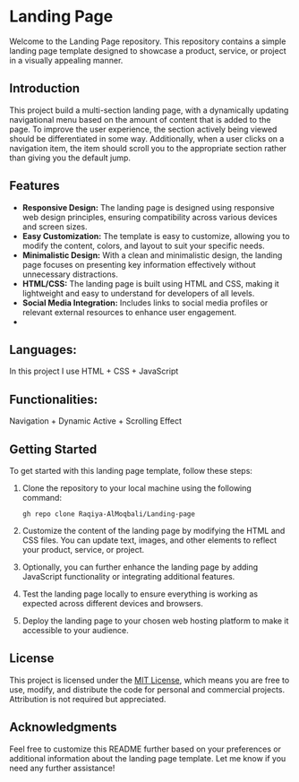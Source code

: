 
# Landing Page

Welcome to the Landing Page repository. This repository contains a simple landing page template designed to showcase a product, service, or project in a visually appealing manner.

## Introduction
This project build a multi-section landing page, with a dynamically updating navigational menu based on the amount of content that is added to the page. To improve the user experience, the section actively being viewed should be differentiated in some way. Additionally, when a user clicks on a navigation item, the item should scroll you to the appropriate section rather than giving you the default jump.


## Features

- **Responsive Design:** The landing page is designed using responsive web design principles, ensuring compatibility across various devices and screen sizes.
- **Easy Customization:** The template is easy to customize, allowing you to modify the content, colors, and layout to suit your specific needs.
- **Minimalistic Design:** With a clean and minimalistic design, the landing page focuses on presenting key information effectively without unnecessary distractions.
- **HTML/CSS:** The landing page is built using HTML and CSS, making it lightweight and easy to understand for developers of all levels.
- **Social Media Integration:** Includes links to social media profiles or relevant external resources to enhance user engagement.
- 
## Languages:
In this project I use HTML + CSS + JavaScript

## Functionalities:
Navigation + Dynamic Active + Scrolling Effect 

## Getting Started

To get started with this landing page template, follow these steps:

1. Clone the repository to your local machine using the following command:

   ```
   gh repo clone Raqiya-AlMoqbali/Landing-page
   ```

2. Customize the content of the landing page by modifying the HTML and CSS files. You can update text, images, and other elements to reflect your product, service, or project.
3. Optionally, you can further enhance the landing page by adding JavaScript functionality or integrating additional features.
4. Test the landing page locally to ensure everything is working as expected across different devices and browsers.
5. Deploy the landing page to your chosen web hosting platform to make it accessible to your audience.

## License

This project is licensed under the [MIT License](LICENSE), which means you are free to use, modify, and distribute the code for personal and commercial projects. Attribution is not required but appreciated.

## Acknowledgments

Feel free to customize this README further based on your preferences or additional information about the landing page template. Let me know if you need any further assistance!








